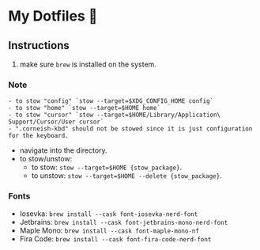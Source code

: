 # My Dotfiles 🥹

## Instructions

1. make sure `brew` is installed on the system.

### Note

    - to stow "config" `stow --target=$XDG_CONFIG_HOME config`
    - to stow "home" `stow --target=$HOME home`
    - to stow "cursor" `stow --target=$HOME/Library/Application\ Support/Cursor/User cursor`
    - ".corneish-kbd" should not be stowed since it is just configuration for the keyboard.

- navigate into the directory.
- to stow/unstow:
  - to stow: `stow --target=$HOME {stow_package}`.
  - to unstow: `stow --target=$HOME --delete {stow_package}`.


### Fonts
- Iosevka: `brew install --cask font-iosevka-nerd-font`
- Jetbrains: `brew install --cask font-jetbrains-mono-nerd-font`
- Maple Mono: `brew install --cask font-maple-mono-nf`
- Fira Code:  `brew install --cask font-fira-code-nerd-font`